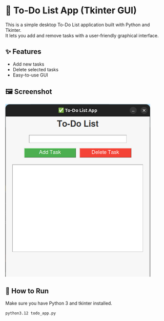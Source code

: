 # 📝 To-Do List App (Tkinter GUI)

This is a simple desktop To-Do List application built with Python and Tkinter.  
It lets you add and remove tasks with a user-friendly graphical interface.

## ✨ Features

- Add new tasks
- Delete selected tasks
- Easy-to-use GUI

## 🖼️ Screenshot

![To-Do List Screenshot](screenshot.png)

## 🚀 How to Run

Make sure you have Python 3 and tkinter installed.

```bash
python3.12 todo_app.py

